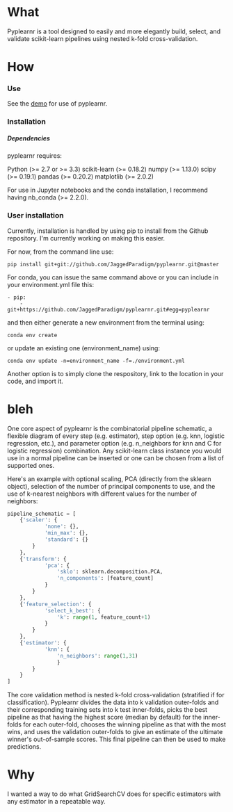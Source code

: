 # What
Pyplearnr is a tool designed to easily and more elegantly build, select, and validate scikit-learn pipelines using nested k-fold cross-validation.

# How
### Use
See the [demo](https://nbviewer.jupyter.org/github/JaggedParadigm/pyplearnr/blob/master/pyplearnr_demo.ipynb) for use of pyplearnr.

### Installation
##### Dependencies

pyplearnr requires:

Python (>= 2.7 or >= 3.3)
scikit-learn (>= 0.18.2)
numpy (>= 1.13.0)
scipy (>= 0.19.1)
pandas (>= 0.20.2)
matplotlib (>= 2.0.2)

For use in Jupyter notebooks and the conda installation, I recommend having nb_conda (>= 2.2.0).

### User installation
Currently, installation is handled by using pip to install from the Github repository. I'm currently working on making this easier. 

For now, from the command line use:

```
pip install git+git://github.com/JaggedParadigm/pyplearnr.git@master
```

For conda, you can issue the same command above or you can include in your environment.yml file this:

```
- pip:
    - git+https://github.com/JaggedParadigm/pyplearnr.git#egg=pyplearnr
```

and then either generate a new environment from the terminal using:

```
conda env create
```

or update an existing one (environment_name) using:

```
conda env update -n=environment_name -f=./environment.yml
```

Another option is to simply clone the respository, link to the location in your code, and import it. 

# bleh

One core aspect of pyplearnr is the combinatorial pipeline schematic, a flexible diagram of every step (e.g. estimator), step option (e.g. knn, logistic regression, etc.), and parameter option (e.g. n_neighbors for knn and C for logistic regression) combination. Any scikit-learn class instance you would use in a normal pipeline can be inserted or one can be chosen from a list of supported ones. 

Here's an example with optional scaling, PCA (directly from the sklearn object), selection of the number of principal components to use, and the use of k-nearest neighbors with different values for the number of neighbors:
```python
pipeline_schematic = [
    {'scaler': {
            'none': {},
            'min_max': {},
            'standard': {}
        }
    },
    {'transform': {
            'pca': {
                'sklo': sklearn.decomposition.PCA,
                'n_components': [feature_count]
            }
        }         
    },
    {'feature_selection': {
            'select_k_best': {
                'k': range(1, feature_count+1)
            }
        }
    },
    {'estimator': {
            'knn': {
                'n_neighbors': range(1,31)
                }
        }
    }
]
```

The core validation method is nested k-fold cross-validation (stratified if for classification). Pyplearnr divides the data into k validation outer-folds and their corresponding training sets into k test inner-folds, picks the best pipeline as that having the highest score (median by default) for the inner-folds for each outer-fold, chooses the winning pipeline as that with the most wins, and uses the validation outer-folds to give an estimate of the ultimate winner's out-of-sample scores. This final pipeline can then be used to make predictions.

# Why
I wanted a way to do what GridSearchCV does for specific estimators with any estimator in a repeatable way.

